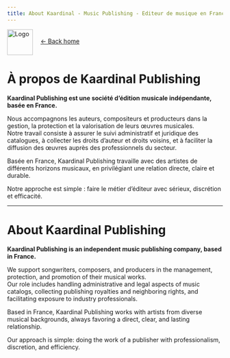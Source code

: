 ```yaml
---
title: About Kaardinal - Music Publishing - Editeur de musique en France
---
```


<p style="text-align:left;">
  <img src="assets/logo.png" alt="Logo" style="width:60px; vertical-align:middle;">
  <a href="index.md" style="margin-left:1em;">← Back home</a>
</p>

# À propos de Kaardinal Publishing

**Kaardinal Publishing est une société d’édition musicale indépendante, basée en France.**

Nous accompagnons les auteurs, compositeurs et producteurs dans la gestion, la protection et la valorisation de leurs œuvres musicales.  
Notre travail consiste à assurer le suivi administratif et juridique des catalogues, à collecter les droits d’auteur et droits voisins, et à faciliter la diffusion des œuvres auprès des professionnels du secteur.

Basée en France, Kaardinal Publishing travaille avec des artistes de différents horizons musicaux, en privilégiant une relation directe, claire et durable.

Notre approche est simple : faire le métier d’éditeur avec sérieux, discrétion et efficacité.

---

# About Kaardinal Publishing

**Kaardinal Publishing is an independent music publishing company, based in France.**

We support songwriters, composers, and producers in the management, protection, and promotion of their musical works.  
Our role includes handling administrative and legal aspects of music catalogs, collecting publishing royalties and neighboring rights, and facilitating exposure to industry professionals.

Based in France, Kaardinal Publishing works with artists from diverse musical backgrounds, always favoring a direct, clear, and lasting relationship.

Our approach is simple: doing the work of a publisher with professionalism, discretion, and efficiency.

